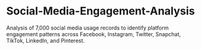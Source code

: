 # Social-Media-Engagement-Analysis
Analysis of 7,000 social media usage records to identify platform engagement patterns across Facebook, Instagram, Twitter, Snapchat, TikTok, LinkedIn, and Pinterest.
